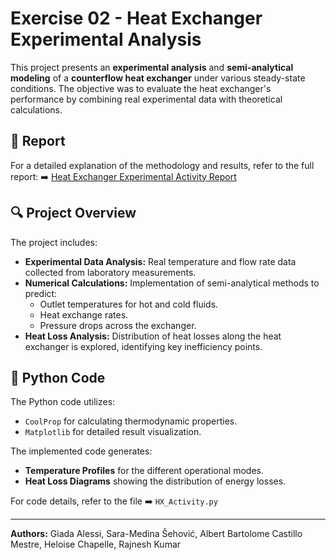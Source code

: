 # Exercise 02 - Heat Exchanger Experimental Analysis

This project presents an **experimental analysis** and **semi-analytical modeling** of a **counterflow heat exchanger** under various steady-state conditions. The objective was to evaluate the heat exchanger's performance by combining real experimental data with theoretical calculations.

## 📄 Report
For a detailed explanation of the methodology and results, refer to the full report:
➡️ [Heat Exchanger Experimental Activity Report](https://github.com/GiadaAlessi/Heat_Exchangers/blob/main/Exercise_02/HX%20Experimental%20Activity%20Report.pdf)

## 🔍 Project Overview
The project includes:
- **Experimental Data Analysis:** Real temperature and flow rate data collected from laboratory measurements.
- **Numerical Calculations:** Implementation of semi-analytical methods to predict:
  - Outlet temperatures for hot and cold fluids.
  - Heat exchange rates.
  - Pressure drops across the exchanger.
- **Heat Loss Analysis:** Distribution of heat losses along the heat exchanger is explored, identifying key inefficiency points.

## 🐍 Python Code
The Python code utilizes:
- `CoolProp` for calculating thermodynamic properties.
- `Matplotlib` for detailed result visualization.

The implemented code generates:
- **Temperature Profiles** for the different operational modes.
- **Heat Loss Diagrams** showing the distribution of energy losses.

For code details, refer to the file ➡️ `HX_Activity.py`

---
**Authors:** Giada Alessi, Sara-Medina Šehović, Albert Bartolome Castillo Mestre, Heloise Chapelle, Rajnesh Kumar
